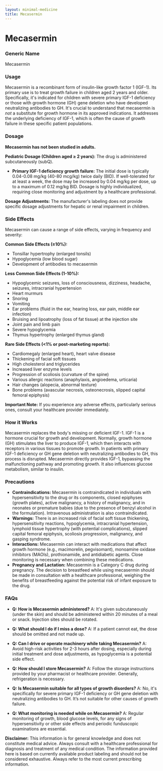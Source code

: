```yaml
---
layout: minimal-medicine
title: Mecasermin
---
```


# Mecasermin
### Generic Name
Mecasermin

### Usage
Mecasermin is a recombinant form of insulin-like growth factor 1 (IGF-1).  Its primary use is to treat growth failure in children aged 2 years and older.  Specifically, it's indicated for children with severe primary IGF-1 deficiency or those with growth hormone (GH) gene deletion who have developed neutralizing antibodies to GH.  It's crucial to understand that mecasermin is *not* a substitute for growth hormone in its approved indications.  It addresses the underlying deficiency of IGF-1, which is often the cause of growth failure in these specific patient populations.

### Dosage
**Mecasermin has not been studied in adults.**

**Pediatric Dosage (Children aged ≥ 2 years):**  The drug is administered subcutaneously (subQ).

* **Primary IGF-1 deficiency growth failure:** The initial dose is typically 0.04-0.08 mg/kg (40-80 mcg/kg) twice daily (BID). If well-tolerated for at least a week, the dose may be increased by 0.04 mg/kg per dose, up to a maximum of 0.12 mg/kg BID.  Dosage is highly individualized, requiring close monitoring and adjustment by a healthcare professional.

**Dosage Adjustments:**  The manufacturer's labeling does not provide specific dosage adjustments for hepatic or renal impairment in children.

### Side Effects
Mecasermin can cause a range of side effects, varying in frequency and severity:

**Common Side Effects (≥10%):**

* Tonsillar hypertrophy (enlarged tonsils)
* Hypoglycemia (low blood sugar)
* Development of antibodies to mecasermin


**Less Common Side Effects (1-10%):**

* Hypoglycemic seizures, loss of consciousness, dizziness, headache, seizures, intracranial hypertension
* Heart murmurs
* Snoring
* Vomiting
* Ear problems (fluid in the ear, hearing loss, ear pain, middle ear infection)
* Bruising and lipoatrophy (loss of fat tissue) at the injection site
* Joint pain and limb pain
* Severe hypoglycemia
* Thymus hypertrophy (enlarged thymus gland)

**Rare Side Effects (<1% or post-marketing reports):**

* Cardiomegaly (enlarged heart), heart valve disease
* Thickening of facial soft tissues
* High cholesterol and triglycerides
* Increased liver enzyme levels
* Progression of scoliosis (curvature of the spine)
* Various allergic reactions (anaphylaxis, angioedema, urticaria)
* Hair changes (alopecia, abnormal texture)
* Bone problems (avascular necrosis, osteonecrosis, slipped capital femoral epiphysis)

**Important Note:** If you experience any adverse effects, particularly serious ones, consult your healthcare provider immediately.


### How it Works
Mecasermin replaces the body's missing or deficient IGF-1.  IGF-1 is a hormone crucial for growth and development.  Normally, growth hormone (GH) stimulates the liver to produce IGF-1, which then interacts with receptors in various tissues to promote growth. In patients with primary IGF-1 deficiency or GH gene deletion with neutralizing antibodies to GH, this process is disrupted. Mecasermin directly provides IGF-1, bypassing the malfunctioning pathway and promoting growth.  It also influences glucose metabolism, similar to insulin.

### Precautions
* **Contraindications:** Mecasermin is contraindicated in individuals with hypersensitivity to the drug or its components, closed epiphyses (growth plates), active malignancy, a history of malignancy, and in neonates or premature babies (due to the presence of benzyl alcohol in the formulation). Intravenous administration is also contraindicated.
* **Warnings:** There is an increased risk of facial soft tissue thickening, hypersensitivity reactions, hypoglycemia, intracranial hypertension, lymphoid tissue hypertrophy (with potential complications), slipped capital femoral epiphysis, scoliosis progression, malignancy, and gasping syndrome.
* **Interactions:**  Mecasermin can interact with medications that affect growth hormone (e.g., macimorelin, pegvisomant), monoamine oxidase inhibitors (MAOIs), prothionamide, and antidiabetic agents. Close monitoring is necessary when combining these medications.
* **Pregnancy and Lactation:** Mecasermin is a Category C drug during pregnancy.  The decision to breastfeed while using mecasermin should be made in consultation with a healthcare professional, weighing the benefits of breastfeeding against the potential risk of infant exposure to the drug.

### FAQs

* **Q: How is Mecasermin administered?** A: It's given subcutaneously (under the skin) and should be administered within 20 minutes of a meal or snack. Injection sites should be rotated.

* **Q: What should I do if I miss a dose?** A: If a patient cannot eat, the dose should be omitted and not made up.

* **Q: Can I drive or operate machinery while taking Mecasermin?** A:  Avoid high-risk activities for 2-3 hours after dosing, especially during initial treatment and dose adjustments, as hypoglycemia is a potential side effect.

* **Q: How should I store Mecasermin?** A: Follow the storage instructions provided by your pharmacist or healthcare provider.  Generally, refrigeration is necessary.

* **Q:  Is Mecasermin suitable for all types of growth disorders?** A: No, it's specifically for severe primary IGF-1 deficiency or GH gene deletion with neutralizing antibodies to GH.  It’s not suitable for other causes of growth failure.

* **Q: What monitoring is needed while on Mecasermin?**  A: Regular monitoring of growth, blood glucose levels, for any signs of hypersensitivity or other side effects and periodic funduscopic examinations are essential.

**Disclaimer:** This information is for general knowledge and does not constitute medical advice. Always consult with a healthcare professional for diagnosis and treatment of any medical condition. The information provided here is based on currently available product labeling and should not be considered exhaustive.  Always refer to the most current prescribing information.
